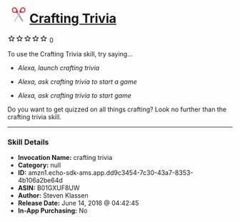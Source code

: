# &nbsp;<img src="skill_icon" alt="Crafting Trivia icon" width="36"> [Crafting Trivia](http://alexa.amazon.com/#skills/amzn1.echo-sdk-ams.app.dd9c3454-7c30-43a7-8353-4b106a2be64d)
![0 stars](../../images/ic_star_border_black_18dp_1x.png)![0 stars](../../images/ic_star_border_black_18dp_1x.png)![0 stars](../../images/ic_star_border_black_18dp_1x.png)![0 stars](../../images/ic_star_border_black_18dp_1x.png)![0 stars](../../images/ic_star_border_black_18dp_1x.png) 0

To use the Crafting Trivia skill, try saying...

* *Alexa, launch crafting trivia*

* *Alexa, ask crafting trivia to start a game*

* *Alexa, ask crafting trivia to start game*

Do you want to get quizzed on all things crafting? Look no further than the crafting trivia skill.

***

### Skill Details

* **Invocation Name:** crafting trivia
* **Category:** null
* **ID:** amzn1.echo-sdk-ams.app.dd9c3454-7c30-43a7-8353-4b106a2be64d
* **ASIN:** B01GXUF8UW
* **Author:** Steven Klassen
* **Release Date:** June 14, 2016 @ 04:42:45
* **In-App Purchasing:** No
